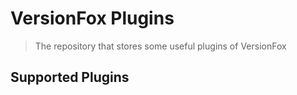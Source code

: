 # VersionFox Plugins

> The repository that stores some useful plugins of VersionFox

## Supported Plugins
<!-- TABLE_START -->
<!-- TABLE_END -->
